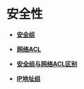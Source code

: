 # 安全性<a name="vpc_SecurityGroup_0000"></a>

-   **[安全组](安全组.md)**  

-   **[网络ACL](网络ACL.md)**  

-   **[安全组与网络ACL区别](安全组与网络ACL区别.md)**  

-   **[IP地址组](IP地址组.md)**  


